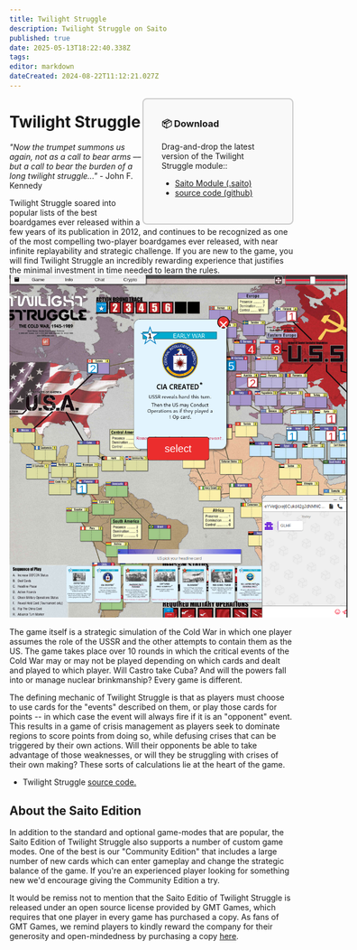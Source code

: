 ```yaml
---
title: Twilight Struggle
description: Twilight Struggle on Saito
published: true
date: 2025-05-13T18:22:40.338Z
tags: 
editor: markdown
dateCreated: 2024-08-22T11:12:21.027Z
---
```


<div style="float:right; display: inline-block; border: 2px solid #ccc; border-radius: 8px; padding: 2rem; background-color: #f9f9f9; max-width: 200px; opacity:1; z-index:99999;position:relative">
  <h3 style="margin-top: 0;">📦 Download</h3>
  <p>Drag-and-drop the latest version of the Twilight Struggle module::</p>
  <ul>
    <li><a href="/downloads/twilight-struggle.saito">Saito Module (.saito)</a></li>
    <li><a href="https://github.com/SaitoTech/saito-lite-rust/tree/master/mods/twilight">source code (github)</a></li>
  </ul>
</div>

# Twilight Struggle

*"Now the trumpet summons us again, not as a call to bear arms –– but a call to bear the burden of a long twilight struggle..."* - John F. Kennedy

Twilight Struggle soared into popular lists of the best boardgames ever released within a few years of its publication in 2012, and continues to be recognized as one of the most compelling two-player boardgames ever released, with near infinite replayability and strategic challenge. If you are new to the game, you will find Twilight Struggle an incredibly rewarding experience that justifies the minimal investment in time needed to learn the rules.
<br>
<img src="/ts.png" style="max-width: 600px;">

The game itself is a strategic simulation of the Cold War in which one player assumes the role of the USSR and the other attempts to contain them as the US. The game takes place over 10 rounds in which the critical events of the Cold War may or may not be played depending on which cards and dealt and played to which player. Will Castro take Cuba? And will the powers fall into or manage nuclear brinkmanship? Every game is different.

The defining mechanic of Twilight Struggle is that as players must choose to use cards for the "events" described on them, or play those cards for points -- in which case the event will always fire if it is an "opponent" event. This results in a game of crisis management as players seek to dominate regions to score points from doing so, while defusing crises that can be triggered by their own actions. Will their opponents be able to take advantage of those weaknesses, or will they be struggling with crises of their own making? These sorts of calculations lie at the heart of the game.

- Twilight Struggle [source code.](https://github.com/SaitoTech/saito-lite-rust/tree/master/mods/twilight)

## About the Saito Edition

In addition to the standard and optional game-modes that are popular, the Saito Edition of Twilight Struggle also supports a number of custom game modes. One of the best is our "Community Edition" that includes a large number of new cards which can enter gameplay and change the strategic balance of the game. If you're an experienced player looking for something new we'd encourage giving the Community Edition a try.

It would be remiss not to mention that the Saito Editio of Twilight Struggle is released under an open source license provided by GMT Games, which requires that one player in every game has purchased a copy. As fans of GMT Games, we remind players to kindly reward the company for their generosity and open-mindedness by purchasing a copy [here](https://www.amazon.com/GMT-Games-Twilight-Struggle-Deluxe/dp/B0060L6EE4).
